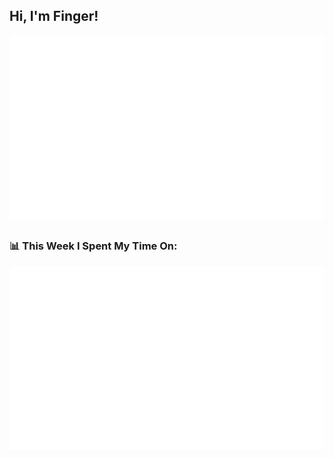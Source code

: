 <h2> Hi, I'm Finger!</h2>

<img align="right" src="https://raw.githubusercontent.com/spianmo/github-stats/master/generated/overview.svg#gh-light-mode-only">

<!-- <img align="right" height="160em" src="https://github-readme-stats-eight-theta.vercel.app/api/top-langs/?username=spianmo&layout=compact&langs_count=8&theme=algolia"/>	 -->
	
```go
package main

type Me struct {
	Name   string
	Job    string
	Code   string
	Skills string
}

func main() {
	me := &Me{
		Name:   "Finger",
		Job:    "Client-side Engineer",
		Code:   "Java and C++ and Others",
		Skills: "Android Security NLP ^o^",
	}
	_ = me
}
```


<h3>📊 This Week I Spent My Time On:</h3>
<img align='right' src="https://raw.githubusercontent.com/spianmo/github-stats/master/generated/languages.svg#gh-light-mode-only">

<!--START_SECTION:waka-->

```text
TypeScript               8 hrs 36 mins   ███████████░░░░░░░░░░░░░░   43.37 %
Vue.js                   3 hrs 45 mins   ████▓░░░░░░░░░░░░░░░░░░░░   18.92 %
JavaScript               2 hrs 39 mins   ███▒░░░░░░░░░░░░░░░░░░░░░   13.38 %
JSON                     1 hr 52 mins    ██▒░░░░░░░░░░░░░░░░░░░░░░   09.42 %
AlibabaCloudROS (JSON)   44 mins         █░░░░░░░░░░░░░░░░░░░░░░░░   03.76 %
YAML                     39 mins         █░░░░░░░░░░░░░░░░░░░░░░░░   03.34 %
```

<!--END_SECTION:waka-->
